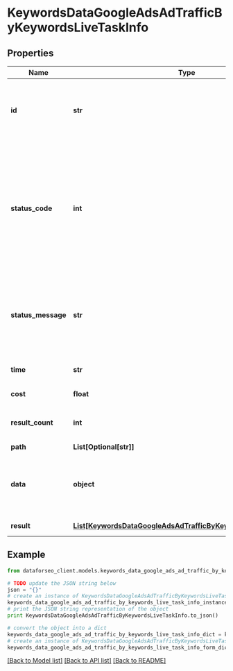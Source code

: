 # KeywordsDataGoogleAdsAdTrafficByKeywordsLiveTaskInfo


## Properties

Name | Type | Description | Notes
------------ | ------------- | ------------- | -------------
**id** | **str** | task identifier unique task identifier in our system in the UUID format | [optional] 
**status_code** | **int** | status code of the task generated by DataForSEO, can be within the following range: 10000-60000 you can find the full list of the response codes here | [optional] 
**status_message** | **str** | informational message of the task you can find the full list of general informational messages here | [optional] 
**time** | **str** | execution time, seconds | [optional] 
**cost** | **float** | total tasks cost, USD | [optional] 
**result_count** | **int** | number of elements in the result array | [optional] 
**path** | **List[Optional[str]]** | URL path | [optional] 
**data** | **object** | contains the same parameters that you specified in the POST request | [optional] 
**result** | [**List[KeywordsDataGoogleAdsAdTrafficByKeywordsLiveResultInfo]**](KeywordsDataGoogleAdsAdTrafficByKeywordsLiveResultInfo.md) | array of results | [optional] 

## Example

```python
from dataforseo_client.models.keywords_data_google_ads_ad_traffic_by_keywords_live_task_info import KeywordsDataGoogleAdsAdTrafficByKeywordsLiveTaskInfo

# TODO update the JSON string below
json = "{}"
# create an instance of KeywordsDataGoogleAdsAdTrafficByKeywordsLiveTaskInfo from a JSON string
keywords_data_google_ads_ad_traffic_by_keywords_live_task_info_instance = KeywordsDataGoogleAdsAdTrafficByKeywordsLiveTaskInfo.from_json(json)
# print the JSON string representation of the object
print KeywordsDataGoogleAdsAdTrafficByKeywordsLiveTaskInfo.to_json()

# convert the object into a dict
keywords_data_google_ads_ad_traffic_by_keywords_live_task_info_dict = keywords_data_google_ads_ad_traffic_by_keywords_live_task_info_instance.to_dict()
# create an instance of KeywordsDataGoogleAdsAdTrafficByKeywordsLiveTaskInfo from a dict
keywords_data_google_ads_ad_traffic_by_keywords_live_task_info_form_dict = keywords_data_google_ads_ad_traffic_by_keywords_live_task_info.from_dict(keywords_data_google_ads_ad_traffic_by_keywords_live_task_info_dict)
```
[[Back to Model list]](../README.md#documentation-for-models) [[Back to API list]](../README.md#documentation-for-api-endpoints) [[Back to README]](../README.md)


